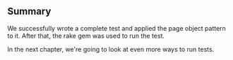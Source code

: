 ## Summary

We successfully wrote a complete test and applied the page object pattern to it.
After that, the rake gem was used to run the test.

In the next chapter, we're going to look at even more ways to run tests.